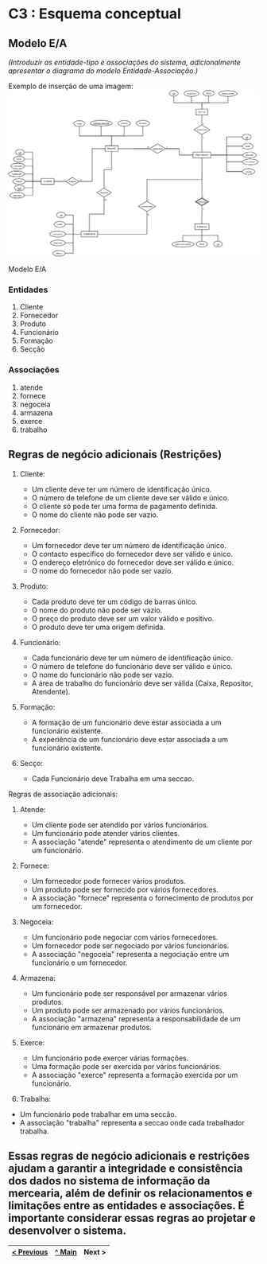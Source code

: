 # C3 : Esquema conceptual

## Modelo E/A
_(Introduzir as entidade-tipo e associações do sistema, adicionalmente apresentar o diagrama do modelo Entidade-Associação.)_

Exemplo de inserção de uma imagem:   
![Modelo E/A](images/image01.png)   

Modelo E/A

### Entidades

1. Cliente
2. Fornecedor
3. Produto
4. Funcionário
5. Formação
6. Secção

### Associações

1. atende
2. fornece
3. negoceia
4. armazena
5. exerce
6. trabalho

## Regras de negócio adicionais (Restrições)

1. Cliente:
   - Um cliente deve ter um número de identificação único.
   - O número de telefone de um cliente deve ser válido e único.
   - O cliente só pode ter uma forma de pagamento definida.
   - O nome do cliente não pode ser vazio.

2. Fornecedor:
   - Um fornecedor deve ter um número de identificação único.
   - O contacto específico do fornecedor deve ser válido e único.
   - O endereço eletrónico do fornecedor deve ser válido e único.
   - O nome do fornecedor não pode ser vazio.

3. Produto:
   - Cada produto deve ter um código de barras único.
   - O nome do produto não pode ser vazio.
   - O preço do produto deve ser um valor válido e positivo.
   - O produto deve ter uma origem definida.

4. Funcionário:
   - Cada funcionário deve ter um número de identificação único.
   - O número de telefone do funcionário deve ser válido e único.
   - O nome do funcionário não pode ser vazio.
   - A área de trabalho do funcionário deve ser válida (Caixa, Repositor, Atendente).

5. Formação:
   - A formação de um funcionário deve estar associada a um funcionário existente.
   - A experiência de um funcionário deve estar associada a um funcionário existente.

6. Secço:
   - Cada Funcionário deve Trabalha em uma seccao.

Regras de associação adicionais:

1. Atende:
   - Um cliente pode ser atendido por vários funcionários.
   - Um funcionário pode atender vários clientes.
   - A associação "atende" representa o atendimento de um cliente por um funcionário.

2. Fornece:
   - Um fornecedor pode fornecer vários produtos.
   - Um produto pode ser fornecido por vários fornecedores.
   - A associação "fornece" representa o fornecimento de produtos por um fornecedor.

3. Negoceia:
   - Um funcionário pode negociar com vários fornecedores.
   - Um fornecedor pode ser negociado por vários funcionários.
   - A associação "negoceia" representa a negociação entre um funcionário e um fornecedor.

4. Armazena:
   - Um funcionário pode ser responsável por armazenar vários produtos.
   - Um produto pode ser armazenado por vários funcionários.
   - A associação "armazena" representa a responsabilidade de um funcionário em armazenar produtos.

5. Exerce:
   - Um funcionário pode exercer várias formações.
   - Uma formação pode ser exercida por vários funcionários.
   - A associação "exerce" representa a formação exercida por um funcionário.

6. Trabalha:
  - Um funcionário pode trabalhar em uma seccão.
  - A associação "trabalha" representa a seccao onde cada trabalhador trabalha.   

Essas regras de negócio adicionais e restrições ajudam a garantir a integridade e consistência dos dados no sistema de informação da mercearia, além de definir os relacionamentos e limitações entre as entidades e associações. É importante considerar essas regras ao projetar e desenvolver o sistema.
---
[< Previous](rei02.md) | [^ Main](https://github.com/TCM22-SIBD-G03/TCM22-SIBD-G03) | Next >
:--- | :---: | ---: 
